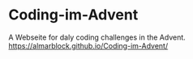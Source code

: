 # Coding-im-Advent
A Webseite for daly coding challenges in the Advent.
https://almarblock.github.io/Coding-im-Advent/
